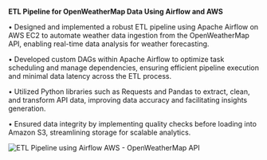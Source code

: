 **ETL Pipeline for OpenWeatherMap Data Using Airflow and AWS**

• Designed and implemented a robust ETL pipeline using Apache Airflow on AWS EC2 to automate weather
data ingestion from the OpenWeatherMap API, enabling real-time data analysis for weather forecasting.

• Developed custom DAGs within Apache Airflow to optimize task scheduling and manage dependencies, ensuring
efficient pipeline execution and minimal data latency across the ETL process.

• Utilized Python libraries such as Requests and Pandas to extract, clean, and transform API data, improving
data accuracy and facilitating insights generation.

• Ensured data integrity by implementing quality checks before loading into Amazon S3, streamlining storage
for scalable analytics.

![ETL Pipeline using Airflow AWS - OpenWeatherMap API](https://github.com/user-attachments/assets/eca5ada0-3bf9-429b-acf9-d30c93a4a164)
